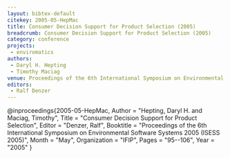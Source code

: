 ```yaml
---
layout: bibtex-default
citekey: 2005-05-HepMac
title: Consumer Decision Support for Product Selection (2005)
breadcrumb: Consumer Decision Support for Product Selection (2005)
category: conference
projects:
 - enviromatics
authors:
 - Daryl H. Hepting
 - Timothy Maciag
venue: Proceedings of the 6th International Symposium on Environmental Software Systems 2005  ISESS 2005 
editors:
 - Ralf Denzer
---
```

@inproceedings{2005-05-HepMac,
	Author =  "Hepting, Daryl H. and Maciag, Timothy",
	Title =  "Consumer Decision Support for Product Selection",
	Editor =  "Denzer, Ralf",
	Booktitle =  "Proceedings of the 6th International Symposium on Environmental Software Systems 2005 (ISESS 2005)",
	Month =  "May",
	Organization =  "IFIP",
	Pages =  "95--106",
	Year =  "2005"
}
